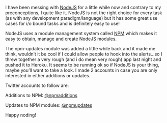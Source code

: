  <p>I have been messing with <a href="http://www.nodejs.org/" target="_blank">NodeJS</a> for a little while now and contrary to my preconceptions, I quite like it. NodeJS is not the right choice for every task (as with any development paradigm/language) but it has some great use cases for i/o bound tasks and is definitely easy to use!</p>
<p>NodeJS uses a module management system called <a href="http://www.google.co.uk/url?sa=t&amp;rct=j&amp;q=npm&amp;source=web&amp;cd=2&amp;sqi=2&amp;ved=0CFcQjBAwAQ&amp;url=http%3A%2F%2Fsearch.npmjs.org%2F&amp;ei=NgYAUODwBdDs0gWKluWbBw&amp;usg=AFQjCNFdGrO4ci05HFOytaw5WEpiL1qPsg" target="_blank">NPM</a> which makes it easy to obtain, manage and create NodeJS modules.</p>
<p>The npm-updates module was added a little while back and it made me think, wouldn&#8217;t it be cool if I could allow people to hook into the alerts&#8230;so I threw together a very rough (and i do mean very rough) app last night and pushed it to Heroku. It seems to be running ok so if NodeJS is your thing, maybe you&#8217;ll want to take a look. I made 2 accounts in case you are only interested in either additions or updates.</p>
<p>Twitter accounts to follow are:</p>
<p>Additions to NPM: <a href="http://twitter.com/npmadditions" target="_blank">@npmadditions</a></p>
<p>Updates to NPM modules: <a href="http://twitter.com/npmupdates" target="_blank">@npmupdates</a></p>
<p>Happy noding!</p>